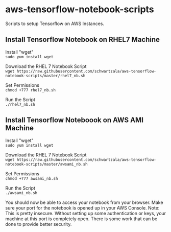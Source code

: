 # aws-tensorflow-notebook-scripts
Scripts to setup Tensorflow on AWS Instances.

## Install Tensorflow Notebook on RHEL7 Machine

Install "wget"  
```sudo yum install wget```

Download the RHEL 7 Notebook Script  
```wget https://raw.githubusercontent.com/schwartzala/aws-tensorflow-notebook-scripts/master/rhel7_nb.sh```

Set Permissions  
```chmod +777 rhel7_nb.sh```

Run the Script  
```./rhel7_nb.sh```

## Install Tensorflow Noteboook on AWS AMI Machine

Install "wget"  
```sudo yum install wget```

Download the RHEL 7 Notebook Script  
```wget https://raw.githubusercontent.com/schwartzala/aws-tensorflow-notebook-scripts/master/awsami_nb.sh```

Set Permissions  
```chmod +777 awsami_nb.sh```

Run the Script  
```./awsami_nb.sh```

You should now be able to access your notebook from your browser.
Make sure your port for the notebook is opened up in your AWS Console.
Note: This is pretty insecure. Without setting up some authentication or keys, your machine at this port is completely open. There is some work that can be done to provide better security.
